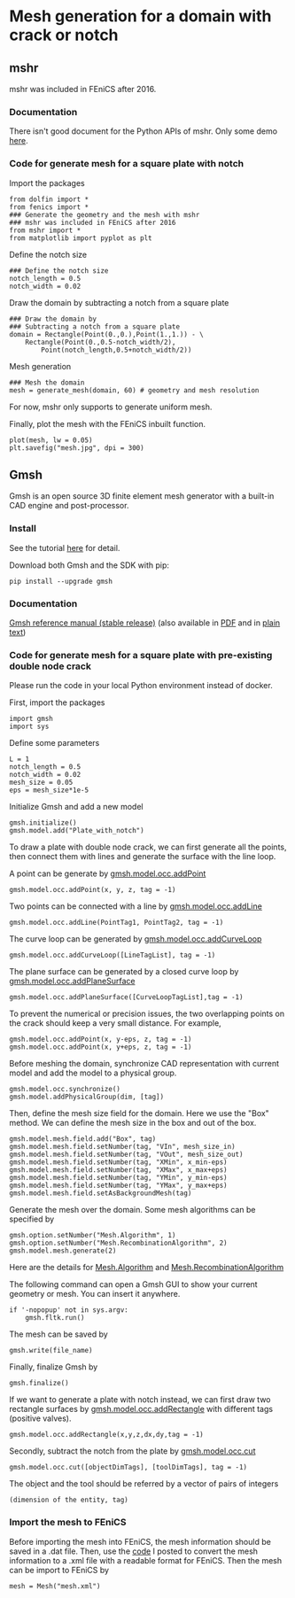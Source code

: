 # Mesh generation for a domain with crack or notch
## mshr
mshr was included in FEniCS after 2016. 
### Documentation
There isn't good document for the Python APIs of mshr. Only some demo [here](https://bitbucket.org/fenics-project/mshr/src/master/demo/python/classic.py).
### Code for generate mesh for a square plate with notch
Import the packages

    from dolfin import *
    from fenics import *
    ### Generate the geometry and the mesh with mshr
    ### mshr was included in FEniCS after 2016
    from mshr import *
    from matplotlib import pyplot as plt

Define the notch size

    ### Define the notch size
    notch_length = 0.5
    notch_width = 0.02

Draw the domain by subtracting a notch from a square plate

    ### Draw the domain by
    ### Subtracting a notch from a square plate
    domain = Rectangle(Point(0.,0.),Point(1.,1.)) - \
    	Rectangle(Point(0.,0.5-notch_width/2),
    		Point(notch_length,0.5+notch_width/2))
Mesh generation

    ### Mesh the domain
    mesh = generate_mesh(domain, 60) # geometry and mesh resolution
For now, mshr only supports to generate uniform mesh.

Finally, plot the mesh with the FEniCS inbuilt function.

    plot(mesh, lw = 0.05)
    plt.savefig("mesh.jpg", dpi = 300)

## Gmsh
Gmsh is an open source 3D finite element mesh generator with a built-in CAD engine and post-processor.
### Install
See the tutorial [here](https://gmsh.info/#Download) for detail.

Download both Gmsh and the SDK with pip:

    pip install --upgrade gmsh
  
### Documentation
  [Gmsh reference manual (stable release)](https://gmsh.info/doc/texinfo/gmsh.html)  (also available in  [PDF](https://gmsh.info/doc/texinfo/gmsh.pdf)  and in  [plain text](https://gmsh.info/doc/texinfo/gmsh.txt))

### Code for generate mesh for a square plate with pre-existing double node crack
Please run the code in your local Python environment instead of docker. 

First, import the packages

    import gmsh
    import sys

Define some parameters

    L = 1
    notch_length = 0.5
    notch_width = 0.02
    mesh_size = 0.05
    eps = mesh_size*1e-5
Initialize Gmsh and add a new model

    gmsh.initialize()
    gmsh.model.add("Plate_with_notch")

To draw a plate with double node crack, we can first generate all the points, then connect them with lines and generate the surface with the line loop.

A point can be generate by [gmsh.model.occ.addPoint](https://gmsh.info/doc/texinfo/gmsh.html#Namespace-gmsh_002fmodel_002focc:~:text=gmsh/model/occ/addPoint)

    gmsh.model.occ.addPoint(x, y, z, tag = -1)

Two points can be connected with a line by [gmsh.model.occ.addLine](https://gmsh.info/doc/texinfo/gmsh.html#Namespace-gmsh_002fmodel_002focc:~:text=gmsh/model/occ/addLine)

    gmsh.model.occ.addLine(PointTag1, PointTag2, tag = -1)

The curve loop can be generated by [gmsh.model.occ.addCurveLoop](https://gmsh.info/doc/texinfo/gmsh.html#Namespace-gmsh_002fmodel_002focc:~:text=gmsh/model/occ/addCurveLoop)

    gmsh.model.occ.addCurveLoop([LineTagList], tag = -1)

The plane surface can be generated by a closed curve loop by [gmsh.model.occ.addPlaneSurface](https://gmsh.info/doc/texinfo/gmsh.html#Namespace-gmsh_002fmodel_002focc:~:text=gmsh/model/occ/addPlaneSurface)

    gmsh.model.occ.addPlaneSurface([CurveLoopTagList],tag = -1)

To prevent the numerical or precision issues, the two overlapping points on the crack should keep a very small distance. For example, 

    gmsh.model.occ.addPoint(x, y-eps, z, tag = -1)
    gmsh.model.occ.addPoint(x, y+eps, z, tag = -1)


Before meshing the domain, synchronize CAD representation with current model and add the model to a physical group.

    gmsh.model.occ.synchronize()
    gmsh.model.addPhysicalGroup(dim, [tag])
 
 Then, define the mesh size field for the domain. Here we use the "Box" method. We can define the mesh size in the box and out of the box.

    gmsh.model.mesh.field.add("Box", tag)
    gmsh.model.mesh.field.setNumber(tag, "VIn", mesh_size_in)
    gmsh.model.mesh.field.setNumber(tag, "VOut", mesh_size_out)
    gmsh.model.mesh.field.setNumber(tag, "XMin", x_min-eps)
    gmsh.model.mesh.field.setNumber(tag, "XMax", x_max+eps)
    gmsh.model.mesh.field.setNumber(tag, "YMin", y_min-eps)
    gmsh.model.mesh.field.setNumber(tag, "YMax", y_max+eps)
    gmsh.model.mesh.field.setAsBackgroundMesh(tag)

Generate the mesh over the domain. Some mesh algorithms can be specified by 

    gmsh.option.setNumber("Mesh.Algorithm", 1)
    gmsh.option.setNumber("Mesh.RecombinationAlgorithm", 2)
    gmsh.model.mesh.generate(2)
Here are the details for [Mesh.Algorithm](http://gmsh.info/doc/texinfo/gmsh.html#Specifying-mesh-element-sizes:~:text=7.4-,Mesh%20options,-Mesh.Algorithm) and [Mesh.RecombinationAlgorithm](http://gmsh.info/doc/texinfo/gmsh.html#Specifying-mesh-element-sizes:~:text=Mesh%20recombination%20algorithm)

The following command can open a Gmsh GUI to show your current geometry or mesh. You can insert it anywhere.

    if '-nopopup' not in sys.argv:
    	gmsh.fltk.run()
The mesh can be saved by

    gmsh.write(file_name)

Finally, finalize Gmsh by

    gmsh.finalize()

If we want to generate a plate with notch instead, we can first draw two rectangle surfaces by [gmsh.model.occ.addRectangle](https://gmsh.info/doc/texinfo/gmsh.html#Namespace-gmsh_002fmodel_002fmesh:~:text=gmsh/model/occ/addRectangle) with different tags (positive valves).

    gmsh.model.occ.addRectangle(x,y,z,dx,dy,tag = -1)

Secondly, subtract the notch from the plate by [gmsh.model.occ.cut](https://gmsh.info/doc/texinfo/gmsh.html#Namespace-gmsh_002fmodel_002fmesh:~:text=gmsh/model/occ/cut)

    gmsh.model.occ.cut([objectDimTags], [toolDimTags], tag = -1)

The object and the tool should be referred by a vector of pairs of integers

    (dimension of the entity, tag)

### Import the mesh to FEniCS

Before importing the mesh into FEniCS, the mesh information should be saved in a .dat file. Then, use the [code](https://github.com/YuxiangGao0321/FEniCS_tutorial_2023/blob/main/Gmsh2xml.py) I posted to convert the mesh information to a .xml file with a readable format for FEniCS. Then the mesh can be import to FEniCS by

    mesh = Mesh("mesh.xml")


